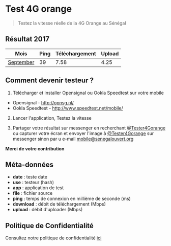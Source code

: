 # Test 4G orange
>Testez la vitesse réelle de la 4G Orange au Sénégal

## Résultat 2017

| Mois  | Ping  | Téléchargement  | Upload  |
| ------|------- | -------------| ---------|
| [September](https://github.com/senegalouvert/Test-4G-orange/blob/master/data/2017/september.csv) | 39 | 7.58 | 4.25 |

## Comment devenir testeur ?

1. Télécharger et installer Opensignal ou Ookla Speedtest sur votre mobile
 * Opensignal - http://opnsg.nl/
 * Ookla Speedtest - http://www.speedtest.net/mobile/

2. Lancer l'application, Testez la vitesse

3. Partager votre résultat sur messenger en recherchant [@Tester4Gorange](http://m.me/Tester4Gorange) ou capturer votre écran et envoyer l'image à [@Tester4Gorange](http://m.me/Tester4Gorange) sur messenger sinon par u e-mail [mobile@senegalouvert.org](mailto:mobile@senegalouvert.org)

**Merci de votre contribution**

## Méta-données

* **date** : teste date
* **use** : testeur (hash)
* **app** : application de test
* **file** : fichier source
* **ping** : temps de connexion en millième de seconde (ms)
* **download** : débit de téléchargement (Mbps)
* **upload** : débit d'uploader (Mbps)

## Politique de Confidentialité
Consultez notre politique de confidentialité [ici](https://github.com/senegalouvert/Test-4G-orange/blob/master/Privacy-Policy.md)
